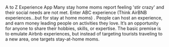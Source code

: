 A to Z Experience App
Many stay home moms report feeling 'stir crazy' and their social needs are not met. Enter ABC experience (Think AirBNB experiences...but for stay at home moms) . People can host an experience, and earn money leading people on activities they love. It’s an opportunity for anyone to share their hobbies, skills, or expertise. The basic premise is to emulate Airbnb experiences, but instead of targeting tourists traveling to a new area, one targets stay-at-home moms.

